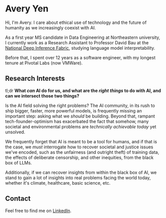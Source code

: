 # Avery Yen

Hi, I'm Avery. I care about ethical use of technology and the future of humanity as we increasingly coexist with AI.

As a first year MS candidate in Data Engineering at Northeastern university, I currently work as a Research Assistant to Professor David Bau at the [National Deep Inference Fabric](https://ndif.us), studying language model interpretability.

Before that, I spent over 12 years as a software engineer, with my longest tenure at Pivotal Labs (now VMWare).

## Research Interests

tl;dr **What *can* AI do for us, and what are the *right things* to do with AI, and can we intersect those two things?**

Is the AI field solving the right problems? The AI community, in its rush to ship bigger, faster, more powerful models, is frequently missing an important step: asking what we *should* be building. Beyond that, rampant tech-founder-optimism has exacerbated the fact that somehow, many societal and environmental problems are *technically achievable today* yet unsolved.

We frequently forget that AI is meant to be a tool for humans, and if that is the case, we *must* interrogate how to recover societal and justice issues we've encoded, such as the unfairness (and outright theft) of training data, the effects of deliberate censorship, and other inequities, from the black box of LLMs.

Additionally, if we can recover insights from within the black box of AI, we stand to gain a lot of insights into real problems facing the world today, whether it's climate, healthcare, basic science, etc.

## Contact

Feel free to find me on [LinkedIn](https://linkedin.com/in/averyyen/).
